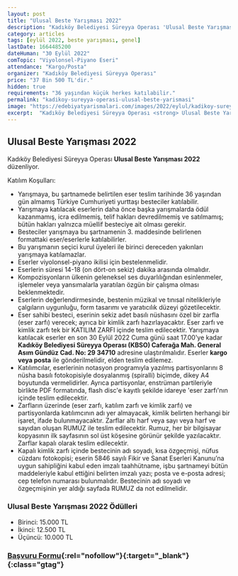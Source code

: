 ```yaml
---
layout: post
title: "Ulusal Beste Yarışması 2022"
description: "Kadıköy Belediyesi Süreyya Operası 'Ulusal Beste Yarışması 2022' düzenliyor."
category: articles
tags: [eylül 2022, beste yarışması, genel]
lastDate: 1664485200
dateHuman: "30 Eylül 2022"
comTopic: "Viyolonsel-Piyano Eseri"
attendance: "Kargo/Posta"
organizer: "Kadıköy Belediyesi Süreyya Operası"
price: "37 Bin 500 TL'dir."
hidden: true
requirements: "36 yaşından küçük herkes katılabilir."
permalink: "kadikoy-sureyya-operasi-ulusal-beste-yarismasi"
image: "https://edebiyatyarismalari.com/images/2022/eylul/kadikoy-sureyya-operasi-ulusal-beste-yarismasi.jpg"
excerpt:  "Kadıköy Belediyesi Süreyya Operası <strong> Ulusal Beste Yarışması 2022 </strong> düzenliyor."
---
```


## Ulusal Beste Yarışması 2022
Kadıköy Belediyesi Süreyya Operası **Ulusal Beste Yarışması 2022** düzenliyor.

Katılım Koşulları:
- Yarışmaya, bu şartnamede belirtilen eser teslim tarihinde 36 yaşından gün almamış Türkiye Cumhuriyeti yurttaşı besteciler katılabilir.
- Yarışmaya katılacak eserlerin daha önce başka yarışmalarda ödül kazanmamış, icra edilmemiş, telif hakları devredilmemiş ve satılmamış; bütün hakları yalnızca müellif besteciye ait olması gerekir.
- Besteciler yarışmaya bu şartnamenin 3. maddesinde belirlenen formattaki eser/eserlerle katılabilirler.
- Bu yarışmanın seçici kurul üyeleri ile birinci dereceden yakınları yarışmaya katılamazlar.
- Eserler viyolonsel-piyano ikilisi için bestelenmelidir.
- Eserlerin süresi 14-18 (on dört-on sekiz) dakika arasında olmalıdır.
- Kompozisyonların ülkenin geleneksel ses duyarlılığından esinlenmeler, işlemeler veya yansımalarla yaratılan özgün bir çalışma olması beklenmektedir.
- Eserlerin değerlendirmesinde, bestenin müzikal ve tınısal nitelikleriyle çalgıların uygunluğu, form tasarımı ve yaratıcılık düzeyi gözetilecektir.
- Eser sahibi besteci, eserinin sekiz adet basılı nüshasını özel bir zarfla (eser zarfı) verecek; ayrıca bir kimlik zarfı hazırlayacaktır. Eser zarfı ve kimlik zarfı tek bir KATILIM ZARFI içinde teslim edilecektir. Yarışmaya katılacak eserler en son 30 Eylül 2022 Cuma günü saat 17.00'ye kadar **Kadıköy Belediyesi Süreyya Operası (KBSO)
Caferağa Mah. General Asım Gündüz Cad. No: 29 34710** adresine ulaştırılmalıdır. Eserler **kargo veya posta** ile gönderilmelidir, elden teslim edilemez.
- Katılımcılar, eserlerinin notasyon programıyla yazılmış partisyonlarını 8 nüsha basılı fotokopisiyle dosyalanmış (spiralli) biçimde, dikey A4 boyutunda vermelidirler. Ayrıca partisyonlar, enstrüman partileriyle birlikte PDF formatında, flash disc'e kayıtlı şekilde idareye 'eser zarfı'nın içinde teslim edilecektir.
- Zarfların üzerinde (eser zarfı, katılım zarfı ve kimlik zarfı) ve partisyonlarda katılımcının adı yer almayacak, kimlik belirten herhangi bir işaret, ifade bulunmayacaktır. Zarflar altı harf veya sayı veya harf ve sayıdan oluşan RUMUZ ile teslim edilecektir. Rumuz, her bir bilgisayar kopyasının ilk sayfasının sol üst köşesine görünür şekilde yazılacaktır. Zarflar kapalı olarak teslim edilecektir.
- Kapalı kimlik zarfı içinde bestecinin adı soyadı, kısa özgeçmişi, nüfus cüzdanı fotokopisi; eserin 5846 sayılı Fikir ve Sanat Eserleri Kanunu’na uygun sahipliğini kabul eden imzalı taahhütname, işbu şartnameyi bütün maddeleriyle kabul ettiğini belirten imzalı yazı; posta ve e-posta adresi; cep telefon numarası bulunmalıdır. Bestecinin adı soyadı ve özgeçmişinin yer aldığı sayfada RUMUZ da not edilmelidir. 


### Ulusal Beste Yarışması 2022 Ödülleri
- Birinci: 15.000 TL
- İkinci: 12.500 TL
- Üçüncü: 10.000 TL
 


### [Başvuru Formu](https://lumakisafilm.yeditepe.edu.tr/web-form-sayfasi/?ref=edebiyatyarismalari.com){:rel="nofollow"}{:target="_blank"}{:class="gtag"}
